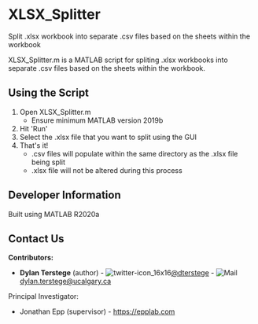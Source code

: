 # XLSX_Splitter
Split .xlsx workbook into separate .csv files based on the sheets within the workbook

XLSX_Splitter.m is a MATLAB script for spliting .xlsx workbooks into separate .csv files based on the sheets within the workbook.

## Using the Script

1. Open XLSX_Splitter.m
    * Ensure minimum MATLAB version 2019b
2. Hit 'Run'
3. Select the .xlsx file that you want to split using the GUI
4. That's it!
     * .csv files will populate within the same directory as the .xlsx file being split
     * .xlsx file will not be altered during this process


## Developer Information

Built using MATLAB R2020a

## Contact Us

**Contributors:**
- **Dylan Terstege** (author) - ![twitter-icon_16x16](https://user-images.githubusercontent.com/44174532/113163958-e3d3e400-91fd-11eb-8d79-17906d8d3f25.png)[@dterstege](https://twitter.com/dterstege) - ![Mail](https://user-images.githubusercontent.com/44174532/113164412-50e77980-91fe-11eb-9282-dd83852578ce.png)
<dylan.terstege@ucalgary.ca>


Principal Investigator:
- Jonathan Epp (supervisor) - https://epplab.com
